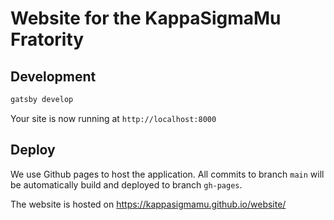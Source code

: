 # Website for the KappaSigmaMu Fratority

## Development

```sh
gatsby develop
```

Your site is now running at `http://localhost:8000`

## Deploy

We use Github pages to host the application. All commits to branch `main` will be automatically build and deployed to branch `gh-pages`.

The website is hosted on https://kappasigmamu.github.io/website/
